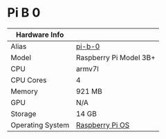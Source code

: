 
# Pi B 0

**Hardware Info** | |
---|---
Alias | [pi-b-0]()
Model | Raspberry Pi Model 3B+
CPU | armv7l
CPU Cores | 4
Memory | 921 MB
GPU | N/A
Storage |  14 GB
Operating System | [Raspberry Pi OS](https://www.raspberrypi.com/software/)
